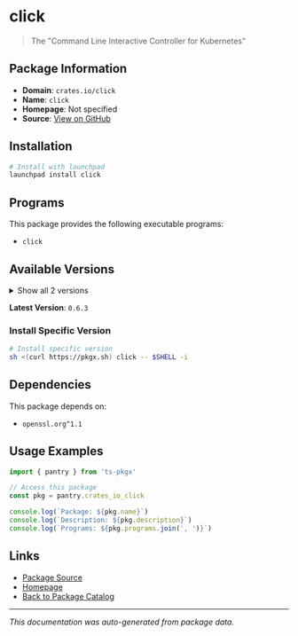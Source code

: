 # click

> The "Command Line Interactive Controller for Kubernetes"

## Package Information

- **Domain**: `crates.io/click`
- **Name**: `click`
- **Homepage**: Not specified
- **Source**: [View on GitHub](https://github.com/pkgxdev/pantry/tree/main/projects/crates.io/click/package.yml)

## Installation

```bash
# Install with launchpad
launchpad install click
```

## Programs

This package provides the following executable programs:

- `click`

## Available Versions

<details>
<summary>Show all 2 versions</summary>

- `0.6.3`, `0.6.2`

</details>

**Latest Version**: `0.6.3`

### Install Specific Version

```bash
# Install specific version
sh <(curl https://pkgx.sh) click -- $SHELL -i
```

## Dependencies

This package depends on:

- `openssl.org^1.1`

## Usage Examples

```typescript
import { pantry } from 'ts-pkgx'

// Access this package
const pkg = pantry.crates_io_click

console.log(`Package: ${pkg.name}`)
console.log(`Description: ${pkg.description}`)
console.log(`Programs: ${pkg.programs.join(', ')}`)
```

## Links

- [Package Source](https://github.com/pkgxdev/pantry/tree/main/projects/crates.io/click/package.yml)
- [Homepage](#)
- [Back to Package Catalog](../package-catalog.md)

---

*This documentation was auto-generated from package data.*
